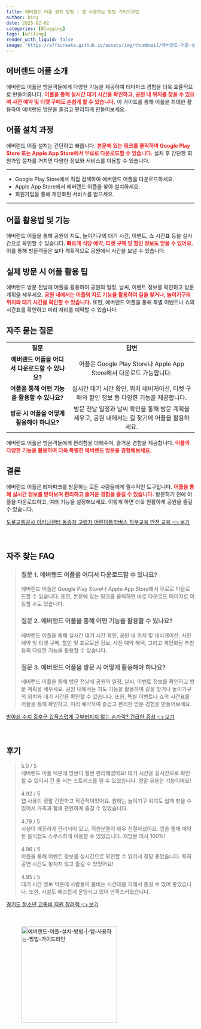 ```yaml
---
title: 에버랜드 어플 설치 방법 | 앱 사용하는 방법 가이드라인
author: bing
date: 2025-02-02
categories: [Blogging]
tags: [writing]
render_with_liquid: false
image: 'https://afficreate.github.io/assets/img/thumbnail/에버랜드-어플-설치-방법-|-앱-사용하는-방법-가이드라인.webp'
---
```



<h2 id='에버랜드_어플_소개'>에버랜드 어플 소개</h2>

<p>에버랜드 어플은 방문객들에게 다양한 기능을 제공하여 테마파크 경험을 더욱 효율적으로 만들어줍니다. <b><span style="color: #ee2323;">어플을 통해 실시간 대기 시간을 확인하고, 공원 내 위치를 찾을 수 있으며 사전 예약 및 티켓 구매도 손쉽게 할 수 있습니다.</span></b> 이 가이드를 통해 어플을 최대한 활용하여 에버랜드 방문을 즐겁고 편리하게 만들어보세요.</p>

<h2 id='어플_설치_과정'>어플 설치 과정</h2>

<p>에버랜드 어플 설치는 간단하고 빠릅니다. <b><span style="color: #ee2323;">본문에 있는 링크를 클릭하여 Google Play Store 또는 Apple App Store에서 무료로 다운로드할 수 있습니다.</span></b> 설치 후 간단한 회원가입 절차를 거치면 다양한 정보와 서비스를 이용할 수 있습니다.</p>

<hr />

<ul>
    <li>Google Play Store에서 직접 검색하여 에버랜드 어플을 다운로드하세요.</li>
    <li>Apple App Store에서 에버랜드 어플을 찾아 설치하세요.</li>
    <li>회원가입을 통해 개인화된 서비스를 받으세요.</li>
</ul>

<hr />

<h2 id='어플_활용법_및_기능'>어플 활용법 및 기능</h2>

<p>에버랜드 어플을 통해 공원의 지도, 놀이기구의 대기 시간, 이벤트, 쇼 시간표 등을 실시간으로 확인할 수 있습니다. <b><span style="color: #ee2323;">빠르게 식당 예약, 티켓 구매 및 할인 정보도 얻을 수 있어요.</span></b> 이를 통해 방문객들은 보다 계획적으로 공원에서 시간을 보낼 수 있습니다.</p>

<h2 id='실제_방문_시_어플_활용_팁'>실제 방문 시 어플 활용 팁</h2>

<p>에버랜드 방문 전날에 어플을 활용하여 공원의 일정, 날씨, 이벤트 정보를 확인하고 방문 계획을 세우세요. <b><span style="color: #ee2323;">공원 내에서는 어플의 지도 기능을 활용하여 길을 찾거나, 놀이기구의 위치와 대기 시간을 확인할 수 있습니다.</span></b> 또한, 에버랜드 어플을 통해 특별 이벤트나 쇼의 시간표를 확인하고 미리 자리를 예약할 수 있습니다.</p>

<h2 id='자주_묻는_질문'>자주 묻는 질문</h2>

<table>
    <tr>
        <td style="text-align: center; height: 17px;"><b>질문</b></td>
        <td style="text-align: center; height: 17px;"><b>답변</b></td>
    </tr>
    <tr>
        <td style="text-align: center; height: 17px;"><b>에버랜드 어플을 어디서 다운로드할 수 있나요?</b></td>
        <td style="text-align: center; height: 17px;">어플은 Google Play Store나 Apple App Store에서 다운로드 가능합니다.</td>
    </tr>
    <tr>
        <td style="text-align: center; height: 17px;"><b>어플을 통해 어떤 기능을 활용할 수 있나요?</b></td>
        <td style="text-align: center; height: 17px;">실시간 대기 시간 확인, 위치 네비게이션, 티켓 구매와 할인 정보 등 다양한 기능을 제공합니다.</td>
    </tr>
    <tr>
        <td style="text-align: center; height: 17px;"><b>방문 시 어플을 어떻게 활용해야 하나요?</b></td>
        <td style="text-align: center; height: 17px;">방문 전날 일정과 날씨 확인을 통해 방문 계획을 세우고, 공원 내에서는 길 찾기에 어플을 활용하세요.</td>
    </tr>
</table>

<p>에버랜드 어플은 방문객들에게 편리함을 더해주며, 즐거운 경험을 제공합니다. <b><span style="color: #ee2323;">어플의 다양한 기능을 활용하여 더욱 특별한 에버랜드 방문을 경험해보세요.</span></b></p>

<h2 id='결론'>결론</h2>

<p>에버랜드 어플은 테마파크를 방문하는 모든 사람들에게 필수적인 도구입니다. <b><span style="color: #ee2323;">어플을 통해 실시간 정보를 받아보며 편리하고 즐거운 경험을 즐길 수 있습니다.</span></b> 방문하기 전에 어플을 다운로드하고, 여러 기능을 설정해보세요. 이렇게 하면 더욱 원활하게 공원을 즐길 수 있습니다.</p>


<p><a class="click-button" title="도로교통공사 이러닝센터 동승자 고령자 어린이통학버스 직무교육 안전 교육" href="https://afficreate.github.io/posts/%EB%8F%84%EB%A1%9C%EA%B5%90%ED%86%B5%EA%B3%B5%EC%82%AC-%EC%9D%B4%EB%9F%AC%EB%8B%9D%EC%84%BC%ED%84%B0-%EB%8F%99%EC%8A%B9%EC%9E%90-%EA%B3%A0%EB%A0%B9%EC%9E%90-%EC%96%B4%EB%A6%B0%EC%9D%B4%ED%86%B5%ED%95%99%EB%B2%84%EC%8A%A4-%EC%A7%81%EB%AC%B4%EA%B5%90%EC%9C%A1-%EC%95%88%EC%A0%84-%EA%B5%90%EC%9C%A1/" rel="dofollow">도로교통공사 이러닝센터 동승자 고령자 어린이통학버스 직무교육 안전 교육 👈 보기</a></p><br>
<h2 id='자주_찾는_FAQ'>자주 찾는 FAQ</h2>
<div itemscope="" itemtype="https://schema.org/FAQPage"> 
<blockquote> 
<div itemscope="" itemprop="mainEntity" itemtype="https://schema.org/Question"> 
<h3 itemprop="name">질문 1. 에버랜드 어플을 어디서 다운로드할 수 있나요?</h3> 
<div itemscope="" itemprop="acceptedAnswer" itemtype="https://schema.org/Answer"> 
<span itemprop="text"> 
<p>에버랜드 어플은 Google Play Store나 Apple App Store에서 무료로 다운로드할 수 있습니다. 또한, 본문에 있는 링크를 클릭하면 바로 다운로드 페이지로 이동할 수도 있습니다.</p> 
</span> 
</div> 
</div> 

<div itemscope="" itemprop="mainEntity" itemtype="https://schema.org/Question"> 
<h3 itemprop="name">질문 2. 에버랜드 어플을 통해 어떤 기능을 활용할 수 있나요?</h3> 
<div itemscope="" itemprop="acceptedAnswer" itemtype="https://schema.org/Answer"> 
<span itemprop="text"> 
<p>에버랜드 어플을 통해 실시간 대기 시간 확인, 공원 내 위치 및 네비게이션, 사전 예약 및 티켓 구매, 할인 및 프로모션 정보, 사전 예약 혜택, 그리고 개인화된 추천 등의 다양한 기능을 활용할 수 있습니다.</p> 
</span> 
</div> 
</div> 

<div itemscope="" itemprop="mainEntity" itemtype="https://schema.org/Question"> 
<h3 itemprop="name">질문 3. 에버랜드 어플을 방문 시 어떻게 활용해야 하나요?</h3> 
<div itemscope="" itemprop="acceptedAnswer" itemtype="https://schema.org/Answer"> 
<span itemprop="text"> 
<p>에버랜드 어플을 통해 방문 전날에 공원의 일정, 날씨, 이벤트 정보를 확인하고 방문 계획을 세우세요. 공원 내에서는 지도 기능을 활용하여 길을 찾거나 놀이기구의 위치와 대기 시간을 확인할 수 있습니다. 또한, 특별 이벤트나 쇼의 시간표를 어플을 통해 확인하고, 미리 예약하여 즐겁고 편리한 방문 경험을 만들어보세요.</p> 
</span> 
</div> 
</div> 
</blockquote> 
</div>
<p><a class="click-button" title="방아쇠 수지 증후군 갑작스럽게 구부러지지 않는 손가락? 긴급한 증상" href="https://afficreate.github.io/posts/%EB%B0%A9%EC%95%84%EC%87%A0-%EC%88%98%EC%A7%80-%EC%A6%9D%ED%9B%84%EA%B5%B0-%EA%B0%91%EC%9E%91%EC%8A%A4%EB%9F%BD%EA%B2%8C-%EA%B5%AC%EB%B6%80%EB%9F%AC%EC%A7%80%EC%A7%80-%EC%95%8A%EB%8A%94-%EC%86%90%EA%B0%80%EB%9D%BD-%EA%B8%B4%EA%B8%89%ED%95%9C-%EC%A6%9D%EC%83%81/" rel="dofollow">방아쇠 수지 증후군 갑작스럽게 구부러지지 않는 손가락? 긴급한 증상 👈 보기</a></p><br>
<h2 id='후기'>후기</h2>
<div itemscope itemtype="https://schema.org/Product">
  <blockquote>
  <div itemprop="review" itemscope itemtype="https://schema.org/Review">
      <div itemprop="reviewRating" itemscope itemtype="https://schema.org/Rating"> <span itemprop="ratingValue">5.0</span> / <span itemprop="bestRating">5</span> </div>
      <span itemprop="reviewBody">에버랜드 어플 덕분에 방문이 훨씬 편리해졌어요! 대기 시간을 실시간으로 확인할 수 있어서 긴 줄 서는 스트레스를 덜 수 있었습니다. 정말 유용한 기능이에요!</span>
  </div>
  <br>
  <div itemprop="review" itemscope itemtype="https://schema.org/Review">
      <div itemprop="reviewRating" itemscope itemtype="https://schema.org/Rating"> <span itemprop="ratingValue">4.92</span> / <span itemprop="bestRating">5</span> </div>
      <span itemprop="reviewBody">앱 사용이 정말 간편하고 직관적이었어요. 원하는 놀이기구 위치도 쉽게 찾을 수 있어서 가족과 함께 편안하게 즐길 수 있었습니다.</span>
  </div>
  <br>
  <div itemprop="review" itemscope itemtype="https://schema.org/Review">
      <div itemprop="reviewRating" itemscope itemtype="https://schema.org/Rating"> <span itemprop="ratingValue">4.79</span> / <span itemprop="bestRating">5</span> </div>
      <span itemprop="reviewBody">시설이 깨끗하게 관리되어 있고, 직원분들이 매우 친절하셨어요. 앱을 통해 예약한 음식점도 스무스하게 이용할 수 있었습니다. 재방문 의사 100%!</span>
  </div>
  <br>
  <div itemprop="review" itemscope itemtype="https://schema.org/Review">
      <div itemprop="reviewRating" itemscope itemtype="https://schema.org/Rating"> <span itemprop="ratingValue">4.96</span> / <span itemprop="bestRating">5</span> </div>
      <span itemprop="reviewBody">어플을 통해 이벤트 정보를 실시간으로 확인할 수 있어서 정말 좋았습니다. 특히 공연 시간도 놓치지 않고 즐길 수 있었어요!</span>
  </div>
  <br>
  <div itemprop="review" itemscope itemtype="https://schema.org/Review">
      <div itemprop="reviewRating" itemscope itemtype="https://schema.org/Rating"> <span itemprop="ratingValue">4.95</span> / <span itemprop="bestRating">5</span> </div>
      <span itemprop="reviewBody">대기 시간 정보 덕분에 사람들이 붐비는 시간대를 피해서 즐길 수 있어 좋았습니다. 또한, 시설도 매끄럽게 운영되고 있어 만족스러웠습니다.</span>
  </div>
  </blockquote>
</div>
<p><a class="click-button" title="경기도 청소년 교통비 지원 장려책" href="https://afficreate.github.io/posts/%EA%B2%BD%EA%B8%B0%EB%8F%84-%EC%B2%AD%EC%86%8C%EB%85%84-%EA%B5%90%ED%86%B5%EB%B9%84-%EC%A7%80%EC%9B%90-%EC%9E%A5%EB%A0%A4%EC%B1%85/" rel="dofollow">경기도 청소년 교통비 지원 장려책 👈 보기</a></p><br>
<figure class="image"><img src="https://afficreate.github.io/assets/img/thumbnail/에버랜드-어플-설치-방법-|-앱-사용하는-방법-가이드라인.webp" alt="에버랜드-어플-설치-방법-|-앱-사용하는-방법-가이드라인" width="256" height="256"></figure>